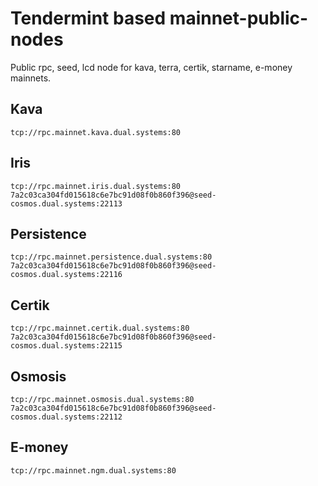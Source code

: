 # Tendermint based mainnet-public-nodes 
Public rpc, seed, lcd  node for kava, terra, certik, starname, e-money mainnets.

## Kava
```
tcp://rpc.mainnet.kava.dual.systems:80

```

## Iris
```
tcp://rpc.mainnet.iris.dual.systems:80
7a2c03ca304fd015618c6e7bc91d08f0b860f396@seed-cosmos.dual.systems:22113
```

## Persistence
```
tcp://rpc.mainnet.persistence.dual.systems:80
7a2c03ca304fd015618c6e7bc91d08f0b860f396@seed-cosmos.dual.systems:22116
```

## Certik
```
tcp://rpc.mainnet.certik.dual.systems:80
7a2c03ca304fd015618c6e7bc91d08f0b860f396@seed-cosmos.dual.systems:22115
```

## Osmosis
```
tcp://rpc.mainnet.osmosis.dual.systems:80
7a2c03ca304fd015618c6e7bc91d08f0b860f396@seed-cosmos.dual.systems:22112
```

## E-money
```
tcp://rpc.mainnet.ngm.dual.systems:80

```

